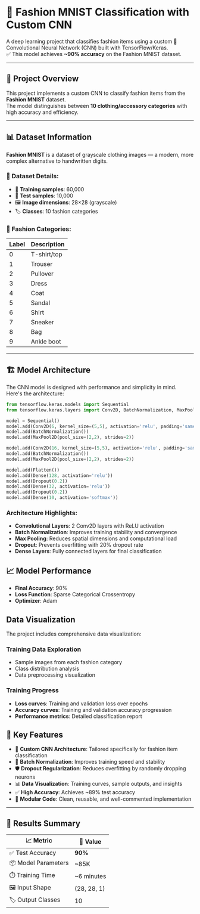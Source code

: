 # 👗 Fashion MNIST Classification with Custom CNN

A deep learning project that classifies fashion items using a custom 🧠 Convolutional Neural Network (CNN) built with TensorFlow/Keras.  
✅ This model achieves **~90% accuracy** on the Fashion MNIST dataset.

---

## 🎯 Project Overview

This project implements a custom CNN to classify fashion items from the **Fashion MNIST** dataset.  
The model distinguishes between **10 clothing/accessory categories** with high accuracy and efficiency.

---

## 📊 Dataset Information

**Fashion MNIST** is a dataset of grayscale clothing images — a modern, more complex alternative to handwritten digits.

### 🔢 Dataset Details:
- 🧵 **Training samples**: 60,000  
- 🧪 **Test samples**: 10,000  
- 🖼️ **Image dimensions**: 28×28 (grayscale)  
- 🏷️ **Classes**: 10 fashion categories

### 🧾 Fashion Categories:
| Label | Description   |
|-------|---------------|
| 0     | T-shirt/top   |
| 1     | Trouser       |
| 2     | Pullover      |
| 3     | Dress         |
| 4     | Coat          |
| 5     | Sandal        |
| 6     | Shirt         |
| 7     | Sneaker       |
| 8     | Bag           |
| 9     | Ankle boot    |

---

## 🏗️ Model Architecture

The CNN model is designed with performance and simplicity in mind. Here's the architecture:

```python
from tensorflow.keras.models import Sequential
from tensorflow.keras.layers import Conv2D, BatchNormalization, MaxPool2D, Flatten, Dense, Dropout

model = Sequential()
model.add(Conv2D(6, kernel_size=(5,5), activation='relu', padding='same', input_shape=(28,28,1)))
model.add(BatchNormalization())
model.add(MaxPool2D(pool_size=(2,2), strides=2))

model.add(Conv2D(16, kernel_size=(5,5), activation='relu', padding='same'))
model.add(BatchNormalization())
model.add(MaxPool2D(pool_size=(2,2), strides=2))

model.add(Flatten())
model.add(Dense(128, activation='relu'))
model.add(Dropout(0.2))
model.add(Dense(32, activation='relu'))
model.add(Dropout(0.2))
model.add(Dense(10, activation='softmax'))
```
### Architecture Highlights:
- **Convolutional Layers**: 2 Conv2D layers with ReLU activation
- **Batch Normalization**: Improves training stability and convergence
- **Max Pooling**: Reduces spatial dimensions and computational load
- **Dropout**: Prevents overfitting with 20% dropout rate
- **Dense Layers**: Fully connected layers for final classification

## 📈 Model Performance

- **Final Accuracy**: 90%
- **Loss Function**: Sparse Categorical Crossentropy
- **Optimizer**: Adam

## Data Visualization

The project includes comprehensive data visualization:

### Training Data Exploration
- Sample images from each fashion category
- Class distribution analysis
- Data preprocessing visualization

### Training Progress
- **Loss curves**: Training and validation loss over epochs
- **Accuracy curves**: Training and validation accuracy progression
- **Performance metrics**: Detailed classification report

## 🌟 Key Features

- 🧠 **Custom CNN Architecture**: Tailored specifically for fashion item classification  
- 🧪 **Batch Normalization**: Improves training speed and stability  
- 🛡️ **Dropout Regularization**: Reduces overfitting by randomly dropping neurons  
- 📊 **Data Visualization**: Training curves, sample outputs, and insights  
- ✅ **High Accuracy**: Achieves ~89% test accuracy  
- 🧱 **Modular Code**: Clean, reusable, and well-commented implementation  

---

## 📌 Results Summary

| 📈 Metric            | 🔢 Value       |
|----------------------|----------------|
| ✅ Test Accuracy      | **90%**        |
| 📦 Model Parameters   | ~85K           |
| ⏱️ Training Time      | ~6 minutes    |
| 🖼️ Input Shape        | (28, 28, 1)    |
| 🏷️ Output Classes     | 10             |

